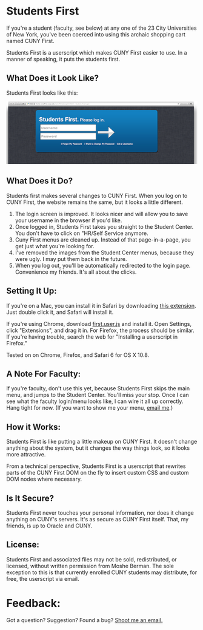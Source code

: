Students First
=============

If you're a student (faculty, see below) at any one of the 23 City Universities of New York, you've been coerced into using this archaic shopping cart named CUNY First. 	

Students First is a userscript which makes CUNY First easier to use. In a manner of speaking, it puts the students first.

What Does it Look Like?
---

Students First looks like this: 

![Login page](./images/readme/demo.png)

What Does it Do?
---

Students first makes several changes to CUNY First. When you log on to CUNY First, the website remains the same, but it looks a little different.

1. The login screen is improved. It looks nicer and will allow you to save your username in the browser if you'd like.
2. Once logged in, Students First takes you straight to the Student Center. You don't have to click on "HR/Self Service anymore.
3. Cuny First menus are cleaned up. Instead of that page-in-a-page, you get just what you're looking for.
4. I've removed the images from the Student Center menus, because they were ugly. I may put them back in the future.
5. When you log out, you'll be automatically redirected to the login page. Convenience my friends. It's all about the clicks.


Setting It Up:
---

If you're on a Mac, you can install it in Safari by downloading [this extension](https://github.com/MosheBerman/StudentsFirst/blob/master/extensions/safari/output/StudentsFirst.safariextz?raw=true). Just double click it, and Safari will install it.

If you're using Chrome, download [first.user.js](https://raw.github.com/MosheBerman/StudentsFirst/master/first.user.js) and install it. Open Settings, click "Extensions", and drag it in. For Firefox, the process should be similar. If you're having trouble, search the web for "Installing a userscript in Firefox."

Tested on on Chrome, Firefox, and Safari 6 for OS X 10.8. 

A Note For Faculty:
---

If you're faculty, don't use this yet, because Students First skips the main menu, and jumps to the Student Center. You'll miss your stop. Once I can see what the faculty login/menu looks like, I can wire it all up correctly. Hang tight for now. (If you want to show me your menu, [email me](mailto:mosheberman@icloud.com).)

How it Works:
---
Students First is like putting a little makeup on CUNY First. It doesn't change anything about the system, but it changes the way things look, so it looks more attractive. 

From a technical perspective, Students First is a userscript that rewrites parts of the CUNY First DOM on the fly to insert custom CSS and custom DOM nodes where necessary.

Is It Secure?
---

Students First never touches your personal information, nor does it change anything on CUNY's servers. It's as secure as CUNY First itself. That, my friends, is up to Oracle and CUNY.


License:
---
Students First and associated files may not be sold, redistributed, or licensed, without written permission from Moshe Berman. The sole exception to this is that currently enrolled CUNY students may distribute, for free, the userscript via email. 

Feedback:
===
Got a question? Suggestion? Found a bug? [Shoot me an email.](mailto:mosheberman@icloud.com)
